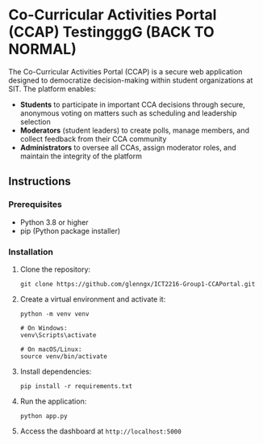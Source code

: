 # Co-Curricular Activities Portal (CCAP) TestingggG (BACK TO NORMAL)
The Co-Curricular Activities Portal (CCAP) is a secure web application designed to democratize decision-making within student organizations at SIT. The platform enables:

- **Students** to participate in important CCA decisions through secure, anonymous voting on matters such as scheduling and leadership selection
- **Moderators** (student leaders) to create polls, manage members, and collect feedback from their CCA community
- **Administrators** to oversee all CCAs, assign moderator roles, and maintain the integrity of the platform

## Instructions

### Prerequisites
- Python 3.8 or higher
- pip (Python package installer)

### Installation

1. Clone the repository:
   ```
   git clone https://github.com/glenngx/ICT2216-Group1-CCAPortal.git
   ```

2. Create a virtual environment and activate it:
   ```
   python -m venv venv
   
   # On Windows:
   venv\Scripts\activate
   
   # On macOS/Linux:
   source venv/bin/activate
   ```

3. Install dependencies:
   ```
   pip install -r requirements.txt
   ```

4. Run the application:
   ```
   python app.py
   ```

5. Access the dashboard at `http://localhost:5000`
